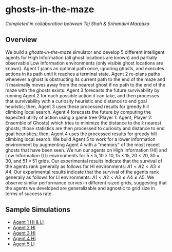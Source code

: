 # ghosts-in-the-maze
*Completed in collaboration between Tej Shah & Srinandini Marpaka*

## Overview
We build a *ghosts-in-the-maze* simulator and develop 5 different intelligent agents for High Information (all ghost locations are known) and partially observable Low Information environments (only visible ghost locations are known). Agent 1 plans an optimal path once, ignoring ghosts, and executes actions in its path until it reaches a terminal state. Agent 2 re-plans paths whenever a ghost is obstructing its current path to the end of the maze and it maximally moves away from the nearest ghost if no path to the end of the maze with the ghosts exists. Agent 3 forecasts the future survivability by running Agent 2 for each possible action it can take, and then processes that survivability with a curiosity heuristic and distance to end goal heuristic; then, Agent 3 uses these processed results for greedy hill climbing local search. Agent 4 forecasts the future by computing the expected utility of action using a game tree (Player 1: Agent, Player 2: Ensemble of Ghosts) which tries to minimize the distance to the $k$ nearest ghosts; those statistics are then processed to curiosity and distance to end goal heuristics; then, Agent 4 uses the processed results for greedy hill climbing local search. We build Agent 5 to work for a lower information environment by augmenting Agent 4 with a "memory" of the most recent ghosts that have been seen. We run our agents on High Information (HI) and Low Information (LI) environments for $5 \times 5, 10 \times 10, 15 \times 15, 20 \times 20, 30 \times 30$, and $51 \times 51$ grids. Our experimental results indicate that the survival of the agents rank generally as follows for HI environments: $A1 < A2 < A3 \leq A4$. Our experimental results indicate that the survival of the agents rank generally as follows for LI environments: $A1 < A2 < A3 \leq A4 \leq A5$. We observe similar performance curves in different-sized grids, suggesting that the agents we developed are generalizable and agnostic to grid size in terms of success rate. 

## Sample Simulations
- [Agent 1 HI & LI](https://user-images.githubusercontent.com/29678422/196339355-f2b5c5e5-cee5-40ec-89be-01506282df10.mp4)
- [Agent 2 HI](https://user-images.githubusercontent.com/29678422/196339592-7687f035-d3b5-4a22-890a-e30e01154ba8.mp4)
- [Agent 3 HI](https://user-images.githubusercontent.com/29678422/196339616-088fa852-efbe-44e2-9beb-c70fcc7f323e.mp4)
- [Agent 4 HI](https://user-images.githubusercontent.com/29678422/196339638-f3206312-46fb-4c59-a23c-191c0cc7aa31.mp4)
- [Agent 5 LI](https://user-images.githubusercontent.com/29678422/196339658-208a5749-25b6-4c51-aecc-170891370c8a.mp4)


